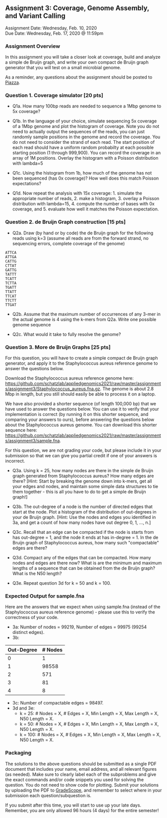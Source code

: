 ## Assignment 3: Coverage, Genome Assembly, and Variant Calling
Assignment Date: Wednesday, Feb. 10, 2020 <br>
Due Date: Wednesday, Feb. 17, 2020 @ 11:59pm <br>

### Assignment Overview

In this assignment you will take a closer look at coverage, build and analyze a simple de Bruijn graph, and write your own compact de Bruijn graph generator that you will test on a small microbial genome.

As a reminder, any questions about the assignment should be posted to [Piazza](https://piazza.com/class/kkbggatvarnj0).

### Question 1. Coverage simulator [20 pts]

- Q1a. How many 100bp reads are needed to sequence a 1Mbp genome to 5x coverage?

- Q1b. In the language of your choice, simulate sequencing 5x coverage of a 1Mbp genome and plot the histogram of coverage. Note you do not need to actually output the sequences of the reads, you can just randomly sample positions in the genome and record the coverage. You do not need to consider the strand of each read. The start position of each read should have a uniform random probabilty at each possible starting position (1 through 999,900). You can record the coverage in an array of 1M positions. Overlay the histogram with a Poisson distribution with lambda=5

- Q1c. Using the histogram from 1b, how much of the genome has not been sequenced (has 0x coverage)? How well does this match Poisson expectations?

- Q1d. Now repeat the analysis with 15x coverage: 1. simulate the appropriate number of reads, 2. make a histogram, 3. overlay a Poisson distribution
  with lambda=15, 4. compute the number of bases with 0x coverage, and 5. evaluate how well it matches the Poisson expectation.


### Question 2. de Bruijn Graph construction [15 pts]
- Q2a. Draw (by hand or by code) the de Bruijn graph for the following reads using k=3 (assume all reads are from the forward strand, no sequencing errors, complete coverage of the genome)

```
ATTCA
ATTGA
CATTG
CTTAT
GATTG
TATTT
TCATT
TCTTA
TGATT
TTATT
TTCAT
TTCTT
TTGAT
```

- Q2b. Assume that the maximum number of occurrences of any 3-mer in the actual genome is 4 using the k-mers from Q2a. Write one possible genome sequence


- Q2c. What would it take to fully resolve the genome?


### Question 3. More de Bruijn Graphs [25 pts]

For this question, you will have to create a simple compact de Bruijn graph generator, and apply it to the Staphylococcus aureus reference genome to answer the questions below.

Download the Staphylococcus aureus reference genome here: https://github.com/schatzlab/appliedgenomics2021/raw/master/assignments/assignment3/Staphylococcus_aureus.fna.gz. The genome is about 2.8 Mbp in length, but you still should easily be able to process it on a laptop.

We have also provided a shorter sequence (of length 100,000 bp) that we have used to answer the questions below. You can use it to verify that your implementation is correct (by running it on this shorter sequence, and comparing your answers to ours), before answering the questions below about the Staphylococcus aureus genome. You can download this shorter sequence here: https://github.com/schatzlab/appliedgenomics2021/raw/master/assignments/assignment3/sample.fna.

For this question, we are not grading your code, but please include it in your submission so that we can give you partial credit if one of your answers is incorrect. 

- Q3a. Using k = 25, how many nodes are there in the simple de Bruijn graph generated from Staphylococcus aureus? How many edges are there? [Hint: Start by breaking the genome down into k-mers, get all your edges and nodes, and maintain some simple data structures to tie them together - this is all you have to do to get a simple de Bruijn graph!]

- Q3b. The out-degree of a node is the number of directed edges that start at the node. Plot a histogram of the distribution of out-degrees in your de Bruijn graph. [Hint: Use the nodes and edges you identified in 3a, and get a count of how many nodes have out degree 0, 1, ..., n.]

- Q3c. Recall that an edge can be compacted if the node is starts from has out-degree = 1, and the node it ends at has in-degree = 1. In the de Bruijn graph of Staphylococcus aureus, how many such "compactable" edges are there?

- Q3d. Compact any of the edges that can be compacted. How many nodes and edges are there now? What is are the minimum and maximum lengths of a sequence that can be obtained from the de Bruijn graph? What is the N50 length?

- Q3e. Repeat question 3d for k = 50 and k = 100.


### Expected Output for sample.fna

Here are the answers that we expect when using sample.fna (instead of the Staphylococcus aureus reference genome) - please use this to verify the correctness of your code.

- 3a: Number of nodes = 99219, Number of edges = 99975 (99254 distinct edges).
- 3b:

| Out-Degree | # Nodes |
|------------|---------|
| 0          | 1       |
| 1          | 98558   |
| 2          | 571     |
| 3          | 81      |
| 4          | 8       |

- 3c: Number of compactable edges = 98497.
- 3d and 3e:
	- k = 25: # Nodes = X, # Edges = X, Min Length = X, Max Length = X, N50 Length = X.
	- k = 50: # Nodes = X, # Edges = X, Min Length = X, Max Length = X, N50 Length = X.
	- k = 100: # Nodes = X, # Edges = X, Min Length = X, Max Length = X, N50 Length = X.


### Packaging

The solutions to the above questions should be submitted as a single PDF document that includes your name, email address, and 
all relevant figures (as needed). Make sure to clearly label each of the subproblems and give the exact commands and/or code snippets you used for 
solving the question. You do not need to show code for plotting. Submit your solutions by uploading the PDF to [GradeScope](https://www.gradescope.com/courses/236625), and remember to select where in your submission each question/subquestion is.

If you submit after this time, you will start to use up your late days. Remember, you are only allowed 96 hours (4 days) for the entire semester!
